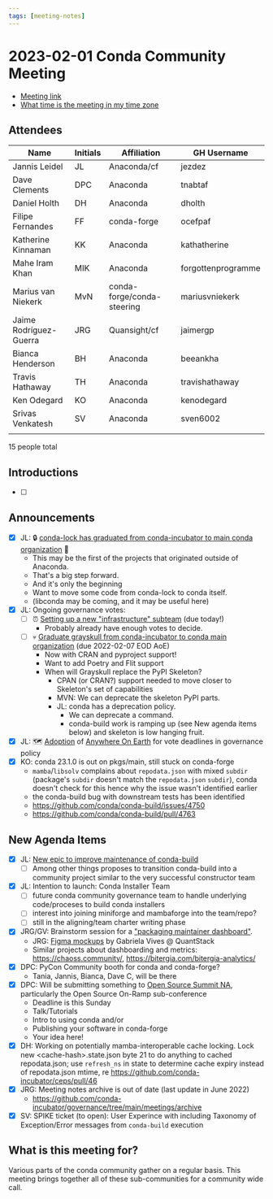 ```yaml
---
tags: [meeting-notes]
---
```

# 2023-02-01 Conda Community Meeting

* [Meeting link](https://zoom.us/j/9138593505?pwd=SWh3dE1IK05LV01Qa0FJZ1ZpMzJLZz09)
* [What time is the meeting in my time zone](https://arewemeetingyet.com/UTC/2022-12-07/17:00/b/Conda%20community%20meeting)

## Attendees

| Name                     | Initials | Affiliation                | GH Username        |
| -------------------------| -------- | -------------------------- | ------------------ |
| Jannis Leidel            | JL       | Anaconda/cf                | jezdez             |
| Dave Clements            | DPC      | Anaconda                   | tnabtaf            |
| Daniel Holth             | DH       | Anaconda                   | dholth             |
| Filipe Fernandes         | FF       | conda-forge                | ocefpaf            |
| Katherine Kinnaman       | KK       | Anaconda                   | kathatherine       |
| Mahe Iram Khan           | MIK      | Anaconda                   | forgottenprogramme |
| Marius van Niekerk       | MvN      | conda-forge/conda-steering | mariusvniekerk     |
| Jaime Rodríguez-Guerra   | JRG      | Quansight/cf               | jaimergp           |
| Bianca Henderson         | BH       | Anaconda                   | beeankha           |
| Travis Hathaway          | TH       | Anaconda                   | travishathaway     |
| Ken Odegard              | KO       | Anaconda                   | kenodegard         |
| Srivas Venkatesh         | SV       | Anaconda                   | sven6002           |
|                          |          |                            |                    |

15 people total

## Introductions

- [ ]

## Announcements

- [x] JL: :lock: [conda-lock has graduated from conda-incubator to main conda organization](https://github.com/conda/conda-lock/issues/319) :tada:
    - This may be the first of the projects that originated outside of Anaconda.
    - That's a big step forward.
    - And it's only the beginning
    - Want to move some code from conda-lock to conda itself.
    - (libconda may be coming, and it may be useful here)
- [x] JL: Ongoing governance votes:
    - [ ] :alarm_clock: [Setting up a new "infrastructure" subteam](https://github.com/conda-incubator/governance/issues/84) (due today!) 
        - Probably already have enough votes to decide.
    - [ ] :skull: [Graduate grayskull from conda-incubator to conda main organization](https://github.com/conda-incubator/grayskull/issues/436) (due 2022-02-07 EOD AoE)
        - Now with CRAN and pyproject support! 
        - Want to add Poetry and Flit support
        - When will Grayskull replace the PyPI Skeleton?
            - CPAN (or CRAN?) support needed to move closer to Skeleton's set of capabilities
            - MVN: We can deprecate the skeleton PyPI parts.
            - JL: conda has a deprecation policy.
                - We can deprecate a command.
                - conda-build work is ramping up (see New agenda items below) and skeleton is low hanging fruit.
- [x] JL: :world_map: [Adoption](https://github.com/conda-incubator/governance/issues/61) of [Anywhere On Earth](https://en.wikipedia.org/wiki/Anywhere_on_Earth) for vote deadlines in governance policy
- [x] KO: conda 23.1.0 is out on pkgs/main, still stuck on conda-forge
    - `mamba`/`libsolv` complains about `repodata.json` with mixed `subdir` (package's `subdir` doesn't match the `repodata.json` `subdir`), conda doesn't check for this hence why the issue wasn't identified earlier
    - the conda-build bug with downstream tests has been identified
    - https://github.com/conda/conda-build/issues/4750
    - https://github.com/conda/conda-build/pull/4763

## New Agenda Items

- [x] JL: [New epic to improve maintenance of conda-build](https://github.com/conda/conda-build/issues/4697)
    - [ ] Among other things proposes to transition conda-build into a community project similar to the very successful constructor team
- [x] JL: Intention to launch: Conda Installer Team
    - [ ] future conda community governance team to handle underlying code/proceses to build conda installers
    - [ ] interest into joining miniforge and mambaforge into the team/repo?
    - [ ] still in the aligning/team charter writing phase
- [X] JRG/GV: Brainstorm session for a ["packaging maintainer dashboard"](https://github.com/Quansight-Labs/czi-conda-forge-mgmt/issues/14).
  - JRG: [Figma mockups](https://www.figma.com/proto/OyJAi7Xjl1J4Zo0OsMVBV4/Migration-status?page-id=369%3A7874&node-id=370%3A8160&viewport=452%2C-29%2C0.36&scaling=scale-down&starting-point-node-id=370%3A8160) by Gabriela Vives @ QuantStack
  - Similar projects about dashboarding and metrics: https://chaoss.community/, https://bitergia.com/bitergia-analytics/
- [x] DPC: PyCon Community booth for conda and conda-forge?
    - Tania, Jannis, Bianca, Dave C, will be there
- [x] DPC: Will be submitting something to [Open Source Summit NA](https://events.linuxfoundation.org/open-source-summit-north-america/), particularly the Open Source On-Ramp sub-conference
    - Deadline is this Sunday
    - Talk/Tutorials
    - Intro to using conda and/or
    - Publishing your software in conda-forge
    - Your idea here!
- [x] DH: Working on potentially mamba-interoperable cache locking. Lock new \<cache-hash>.state.json byte 21 to do anything to cached repodata.json; use `refresh_ns` in state to determine cache expiry instead of repodata.json mtime, re https://github.com/conda-incubator/ceps/pull/46
- [x] JRG: Meeting notes archive is out of date (last update in June 2022)
  - https://github.com/conda-incubator/governance/tree/main/meetings/archive
- [x] SV: SPIKE ticket (to open): User Experince with including Taxonomy of Exception/Error messages from `conda-build` execution   

## What is this meeting for?

Various parts of the conda community gather on a regular basis.  This meeting brings together all of these sub-communities for a community wide call.

